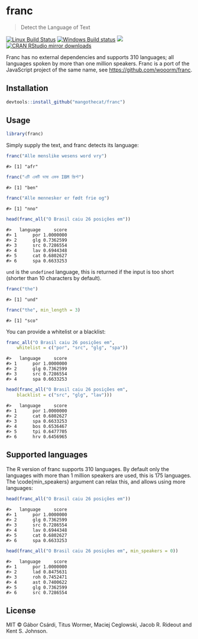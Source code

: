 


# franc

> Detect the Language of Text

[![Linux Build Status](https://travis-ci.org/mangothecat/franc.svg?branch=master)](https://travis-ci.org/mangothecat/franc)
[![Windows Build status](https://ci.appveyor.com/api/projects/status/github/mangothecat/franc?svg=true)](https://ci.appveyor.com/project/mangothecat/franc)
[![](http://www.r-pkg.org/badges/version/franc)](http://www.r-pkg.org/pkg/franc)
[![CRAN RStudio mirror downloads](http://cranlogs.r-pkg.org/badges/franc)](http://www.r-pkg.org/pkg/franc)

Franc has no external dependencies and supports 310 languages; all
languages spoken by more than one million speakers. Franc is a port
of the JavaScript project of the same name, see
https://github.com/wooorm/franc.

## Installation


```r
devtools::install_github("mangothecat/franc")
```

## Usage


```r
library(franc)
```

Simply supply the text, and franc detects its language:


```r
franc("Alle menslike wesens word vry")
```

```
#> [1] "afr"
```

```r
franc("এটি একটি ভাষা একক IBM স্ক্রিপ্ট")
```

```
#> [1] "ben"
```

```r
franc("Alle mennesker er født frie og")
```

```
#> [1] "nno"
```

```r
head(franc_all("O Brasil caiu 26 posições em"))
```

```
#>   language     score
#> 1      por 1.0000000
#> 2      glg 0.7362599
#> 3      src 0.7286554
#> 4      lav 0.6944348
#> 5      cat 0.6802627
#> 6      spa 0.6633253
```

`und` is the `undefined` language, this is returned if the input is
too short (shorter than 10 characters by default).


```r
franc("the")
```

```
#> [1] "und"
```

```r
franc("the", min_length = 3)
```

```
#> [1] "sco"
```

You can provide a whitelist or a blacklist:


```r
franc_all("O Brasil caiu 26 posições em",
    whitelist = c("por", "src", "glg", "spa"))
```

```
#>   language     score
#> 1      por 1.0000000
#> 2      glg 0.7362599
#> 3      src 0.7286554
#> 4      spa 0.6633253
```

```r
head(franc_all("O Brasil caiu 26 posições em",
    blacklist = c("src", "glg", "lav")))
```

```
#>   language     score
#> 1      por 1.0000000
#> 2      cat 0.6802627
#> 3      spa 0.6633253
#> 4      bos 0.6536467
#> 5      tpi 0.6477705
#> 6      hrv 0.6456965
```

## Supported languages

The R version of franc supports 310 languages. By default only the
languages with more than 1 million speakers are used, this is 175
languages. The \code{min_speakers} argument can relax this, and allows
using more languages:


```r
head(franc_all("O Brasil caiu 26 posições em"))
```

```
#>   language     score
#> 1      por 1.0000000
#> 2      glg 0.7362599
#> 3      src 0.7286554
#> 4      lav 0.6944348
#> 5      cat 0.6802627
#> 6      spa 0.6633253
```

```r
head(franc_all("O Brasil caiu 26 posições em", min_speakers = 0))
```

```
#>   language     score
#> 1      por 1.0000000
#> 2      lad 0.8475631
#> 3      roh 0.7452471
#> 4      ast 0.7400622
#> 5      glg 0.7362599
#> 6      src 0.7286554
```

## License

MIT © Gábor Csárdi, Titus Wormer, Maciej Ceglowski, Jacob R. Rideout
and Kent S. Johnson.
